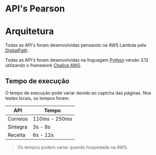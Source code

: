 # API's Pearson

# Arquitetura
Todas as API's foram desenvolvidas pensando na AWS Lambda pela [DigitalPath](https://digitalpath.com.br) .

Todas as API's foram desenvolvidas na linguagem [Python](https://www.python.org/) versão 3.12 utilizando o framework [Chalice AWS](https://aws.github.io/chalice/).

## Tempo de execução
O tempo de execução pode variar devido ao captcha das páginas. Nos testes locais, os tempos foram:


| API    | Tempo |
| -------- | ------- |
| Correios  | 110ms - 250ms    |
| Sintegra | 3s - 8s     |
| Receita    | 6s - 12s    |

> Os tempos podem variar quando hospedada na AWS.


